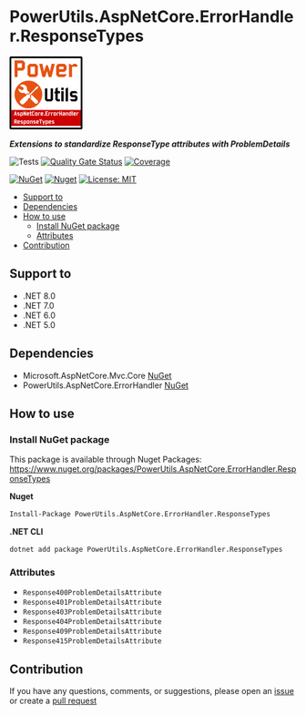 # PowerUtils.AspNetCore.ErrorHandler.ResponseTypes

![Logo](https://raw.githubusercontent.com/TechNobre/PowerUtils.AspNetCore.ErrorHandler.ResponseTypes/main/assets/logo/logo_128x128.png)

***Extensions to standardize ResponseType attributes with ProblemDetails***

![Tests](https://github.com/TechNobre/PowerUtils.AspNetCore.ErrorHandler.ResponseTypes/actions/workflows/tests.yml/badge.svg)
[![Quality Gate Status](https://sonarcloud.io/api/project_badges/measure?project=TechNobre_PowerUtils.AspNetCore.ErrorHandler.ResponseTypes&metric=alert_status)](https://sonarcloud.io/summary/new_code?id=TechNobre_PowerUtils.AspNetCore.ErrorHandler.ResponseTypes)
[![Coverage](https://sonarcloud.io/api/project_badges/measure?project=TechNobre_PowerUtils.AspNetCore.ErrorHandler.ResponseTypes&metric=coverage)](https://sonarcloud.io/summary/new_code?id=TechNobre_PowerUtils.AspNetCore.ErrorHandler.ResponseTypes)

[![NuGet](https://img.shields.io/nuget/v/PowerUtils.AspNetCore.ErrorHandler.ResponseTypes.svg)](https://www.nuget.org/packages/PowerUtils.AspNetCore.ErrorHandler.ResponseTypes)
[![Nuget](https://img.shields.io/nuget/dt/PowerUtils.AspNetCore.ErrorHandler.ResponseTypes.svg)](https://www.nuget.org/packages/PowerUtils.AspNetCore.ErrorHandler.ResponseTypes)
[![License: MIT](https://img.shields.io/github/license/TechNobre/PowerUtils.AspNetCore.ErrorHandler.ResponseTypes.svg)](https://github.com/TechNobre/PowerUtils.AspNetCore.ErrorHandler.ResponseTypes/blob/main/LICENSE)


- [Support to ](#support-to-)
- [Dependencies](#dependencies)
- [How to use](#how-to-use)
  - [Install NuGet package](#install-nuget-package)
  - [Attributes](#attributes)
- [Contribution](#contribution)



## Support to<a name="support-to"></a>
- .NET 8.0
- .NET 7.0
- .NET 6.0
- .NET 5.0



## Dependencies<a name="dependencies"></a>

- Microsoft.AspNetCore.Mvc.Core [NuGet](https://www.nuget.org/packages/Microsoft.AspNetCore.Mvc.Core/)
- PowerUtils.AspNetCore.ErrorHandler [NuGet](https://www.nuget.org/packages/PowerUtils.AspNetCore.ErrorHandler/)



## How to use<a name="how-to-use"></a>

### Install NuGet package<a name="Installation"></a>
This package is available through Nuget Packages: https://www.nuget.org/packages/PowerUtils.AspNetCore.ErrorHandler.ResponseTypes

**Nuget**
```bash
Install-Package PowerUtils.AspNetCore.ErrorHandler.ResponseTypes
```

**.NET CLI**
```
dotnet add package PowerUtils.AspNetCore.ErrorHandler.ResponseTypes
```



### Attributes<a name="Attributes"></a>
- `Response400ProblemDetailsAttribute`
- `Response401ProblemDetailsAttribute`
- `Response403ProblemDetailsAttribute`
- `Response404ProblemDetailsAttribute`
- `Response409ProblemDetailsAttribute`
- `Response415ProblemDetailsAttribute`



## Contribution<a name="contribution"></a>

If you have any questions, comments, or suggestions, please open an [issue](https://github.com/TechNobre/PowerUtils.AspNetCore.ErrorHandler.ResponseTypes/issues/new/choose) or create a [pull request](https://github.com/TechNobre/PowerUtils.AspNetCore.ErrorHandler.ResponseTypes/compare)
